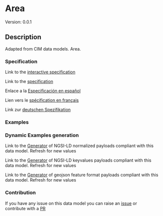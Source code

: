 # Area
Version: 0.0.1

## Description 

Adapted from CIM data models. Area.
### Specification

Link to the [interactive specification](https://swagger.lab.fiware.org/?url=https://github.com/smart-data-models/dataModel.EnergyCIM/blob/master/Area/swagger.yaml)

Link to the [specification](https://github.com/smart-data-models/dataModel.EnergyCIM/blob/master/Area/doc/spec.md)

Enlace a la [Especificación en español](https://github.com/smart-data-models/dataModel.EnergyCIM/blob/master/Area/doc/spec_ES.md)

Lien vers le [spécification en français](https://github.com/smart-data-models/dataModel.EnergyCIM/blob/master/Area/doc/spec_FR.md)

Link zur [deutschen Spezifikation](https://github.com/smart-data-models/dataModel.EnergyCIM/blob/master/Area/doc/spec_DE.md)
### Examples
### Dynamic Examples generation

Link to the [Generator](https://smartdatamodels.org/extra/ngsi-ld_generator.php?schemaUrl=https://raw.githubusercontent.com/smart-data-models/dataModel.EnergyCIM/master/Area/schema.json&email=info@smartdatamodels.org) of NGSI-LD normalized payloads compliant with this data model. Refresh for new values

Link to the [Generator](https://smartdatamodels.org/extra/ngsi-ld_generator_keyvalues.php?schemaUrl=https://raw.githubusercontent.com/smart-data-models/dataModel.EnergyCIM/master/Area/schema.json&email=info@smartdatamodels.org) of NGSI-LD keyvalues payloads compliant with this data model. Refresh for new values

Link to the [Generator](https://smartdatamodels.org/extra/geojson_features_generator_v1.0.php?schemaUrl=https://raw.githubusercontent.com/smart-data-models/dataModel.EnergyCIM/master/Area/schema.json&email=info@smartdatamodels.org) of geojson feature format payloads compliant with this data model. Refresh for new values
### Contribution

 If you have any issue on this data model you can raise an [issue](https://github.com/smart-data-models/dataModel.EnergyCIM/issues)  or contribute with a [PR](https://github.com/smart-data-models/dataModel.EnergyCIM/pulls)